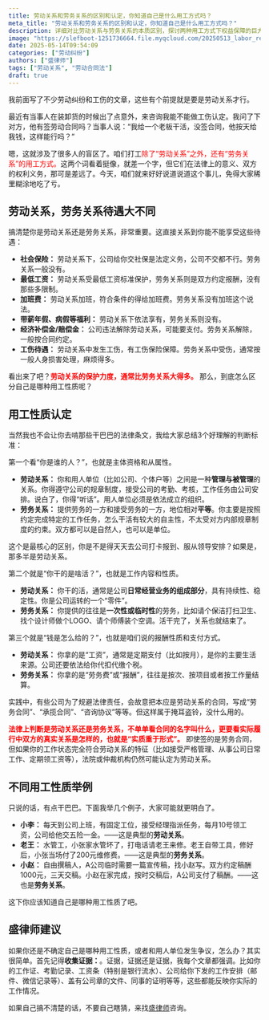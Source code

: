 ```yaml
---
title: 劳动关系和劳务关系的区别和认定，你知道自己是什么用工方式吗？
meta_title: "劳动关系和劳务关系的区别和认定，你知道自己是什么用工方式吗？"
description: 详细对比劳动关系与劳务关系的本质区别，探讨两种用工方式下权益保障的巨大差异。从主体从属性、工作内容性质到报酬支付方式，全面解析如何准确判断自己的真实用工性质。深入剖析社保、最低工资、加班费、带薪假期、经济补偿和工伤认定等关键待遇区别，并通过典型案例展示实际应用。掌握"实质重于形式"的法律原则，有效应对企业规避责任的常见手段，保护自身合法权益。
image: "https://slefboot-1251736664.file.myqcloud.com/20250513_labor_relations_contracts.webp"
date: 2025-05-14T09:54:09
categories: ["劳动纠纷"]
authors: ["盛律师"]
tags: ["劳动关系", "劳动合同法"]
draft: true
---
```


我前面写了不少劳动纠纷和工伤的文章，这些有个前提就是要是劳动关系才行。

最近有当事人在装卸货的时候出了点意外，来咨询我能不能做工伤认定。我问了下对方，他有签劳动合同吗？当事人说：“我给一个老板干活，没签合同，他按天给我钱，这样能行吗？”

嗯，这就涉及了很多人的盲区了。咱们打工<span style="color: red;">除了“劳动关系”之外，还有“劳务关系”的用工方式。</span>这两个词看着挺像，就差一个字，但它们在法律上的意义、双方的权利义务，那可是差远了。今天，咱们就来好好说道说道这个事儿，免得大家稀里糊涂地吃了亏。

## 劳动关系，劳务关系待遇大不同

搞清楚你是劳动关系还是劳务关系，非常重要。这直接关系到你能不能享受这些待遇：

* **社会保险：** 劳动关系下，公司给你交社保是法定义务，公司不交都不行。劳务关系一般没有。
* **最低工资：** 劳动关系受最低工资标准保护，劳务关系则是双方约定报酬，没有那些多限制。
* **加班费：** 劳动关系加班，符合条件的得给加班费。劳务关系没有加班这个说法。
* **带薪年假、病假等福利：** 劳动关系下依法享有，劳务关系则没有。
* **经济补偿金/赔偿金：** 公司违法解除劳动关系，可能要支付。劳务关系解除，一般按合同约定。
* **工伤待遇：** 劳动关系中发生工伤，有工伤保险保障。劳务关系中受伤，通常按一般人身损害处理，麻烦得多。

看出来了吧？**<span style="color: red;">劳动关系的保护力度，通常比劳务关系大得多。</span>** 那么，到底怎么区分自己是哪种用工性质呢？

## 用工性质认定

当然我也不会让你去啃那些干巴巴的法律条文，我给大家总结3个好理解的判断标准：

第一个看“你是谁的人？”，也就是主体资格和从属性。

* **劳动关系：** 你和用人单位（比如公司、个体户等）之间是一种**管理与被管理**的关系。你得遵守公司的规章制度，接受公司的考勤、考核，工作任务由公司安排。说白了，你得“听话”。用人单位必须是依法成立的组织。
* **劳务关系：** 提供劳务的一方和接受劳务的一方，地位相对**平等**。你主要是按照约定完成特定的工作任务，怎么干活有较大的自主性，不太受对方内部规章制度的约束。双方都可以是自然人，也可以是单位。

这个是最核心的区别，你是不是得天天去公司打卡报到、服从领导安排？如果是，那多半是劳动关系。

第二个就是“你干的是啥活？”，也就是工作内容和性质。

* **劳动关系：** 你干的活，通常是公司**日常经营业务的组成部分**，具有持续性、稳定性。你是公司运转的一个“零件”。
* **劳务关系：** 你提供的往往是**一次性或临时性**的劳务，比如请个保洁打扫卫生、找个设计师做个LOGO、请个师傅装个空调。活干完了，关系也就结束了。

第三个就是“钱是怎么给的？”，也就是咱们说的报酬性质和支付方式。

* **劳动关系：** 你拿的是“工资”，通常是定期支付（比如按月），是你的主要生活来源。公司还要依法给你代扣代缴个税。
* **劳务关系：** 你拿的是“劳务费”或“报酬”，往往是按次、按项目或者按工作量结算。

实践中，有些公司为了规避法律责任，会故意把本应是劳动关系的合同，写成“劳务合同”、“承揽合同”、“咨询协议”等等。但这样属于掩耳盗铃，没什么用的。

**<span style="color: red;">法律上判断是劳动关系还是劳务关系，不单单看合同的名字叫什么，更要看实际履行中双方的真实关系是怎样的，也就是“实质重于形式”。</span>** 即使签的是劳务合同，但如果你的工作状态完全符合劳动关系的特征（比如接受严格管理、从事公司日常工作、定期领工资等），法院或仲裁机构仍然可能认定为劳动关系。

## 不同用工性质举例

只说的话，有点干巴巴。下面我举几个例子，大家可能就更明白了。

* **小李：** 每天到公司上班，有固定工位，接受经理指派任务，每月10号领工资，公司给他交五险一金。——这是典型的**劳动关系**。
* **老王：** 水管工，小张家水管坏了，打电话请老王来修。老王自带工具，修好后，小张当场付了200元维修费。——这是典型的**劳务关系**。
* **小赵：** 自由撰稿人，A公司临时需要一篇宣传稿，找小赵写。双方约定稿酬1000元，三天交稿。小赵在家完成，按时交稿后，A公司支付了稿酬。——这也是**劳务关系**。

这下你应该知道自己是哪种用工性质了吧。

## 盛律师建议

如果你还是不确定自己是哪种用工性质，或者和用人单位发生争议，怎么办？其实很简单。首先记得**收集证据：**。证据，证据还是证据，我每个文章都强调。比如你的工作证、考勤记录、工资条（特别是银行流水）、公司给你下发的工作安排（邮件、微信记录等）、盖有公司章的文件、同事的证明等等，这些都能反映你实际的工作情况。

如果自己搞不清楚的话，不要自己瞎猜，来找[盛律师](https://www.shenglvshi.cn/contact)咨询。